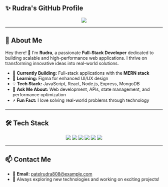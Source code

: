 ## ✨ Rudra's GitHub Profile

<p align="center">
  <img src="https://readme-typing-svg.herokuapp.com?font=Fira+Code&size=22&pause=1000&color=00C6FF&center=true&vCenter=true&width=500&lines=Hey+there!+I'm+Rudra+%F0%9F%91%8B;Full-Stack+Developer;Passionate+about+Tech+%F0%9F%94%8C;Always+learning+new+things+%F0%9F%92%BB" />
</p>

---

## 🚀 About Me

Hey there! 👋 I'm **Rudra**, a passionate **Full-Stack Developer** dedicated to building scalable and high-performance web applications. I thrive on transforming innovative ideas into real-world solutions.

- 🔨 **Currently Building:** Full-stack applications with the **MERN stack**
- 🌱 **Learning:** Figma for enhanced UI/UX design
- 💡 **Tech Stack:** JavaScript, React, Node.js, Express, MongoDB
- 💬 **Ask Me About:** Web development, APIs, state management, and performance optimization
- ⚡ **Fun Fact:** I love solving real-world problems through technology

---

## 🛠️ Tech Stack

<p align="center">
  <img src="https://img.shields.io/badge/JavaScript-F7DF1E?style=for-the-badge&logo=javascript&logoColor=black" />
  <img src="https://img.shields.io/badge/React-61DAFB?style=for-the-badge&logo=react&logoColor=black" />
  <img src="https://img.shields.io/badge/Node.js-339933?style=for-the-badge&logo=node.js&logoColor=white" />
  <img src="https://img.shields.io/badge/Express-000000?style=for-the-badge&logo=express&logoColor=white" />
  <img src="https://img.shields.io/badge/MongoDB-47A248?style=for-the-badge&logo=mongodb&logoColor=white" />
  <img src="https://img.shields.io/badge/Git-F05032?style=for-the-badge&logo=git&logoColor=white" />
</p>

---

## 📫 Contact Me

- 📩 **Email:** patelrudra808@example.com
- 🚀 Always exploring new technologies and working on exciting projects!
